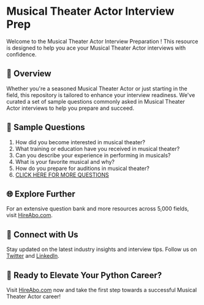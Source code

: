 # Musical Theater Actor Interview Prep

Welcome to the Musical Theater Actor Interview Preparation ! This resource is designed to help you ace your Musical Theater Actor interviews with confidence.

## 🚀 Overview

Whether you're a seasoned Musical Theater Actor or just starting in the field, this repository is tailored to enhance your interview readiness. We've curated a set of sample questions commonly asked in Musical Theater Actor interviews to help you prepare and succeed.

## 📝 Sample Questions

1. How did you become interested in musical theater?
2. What training or education have you received in musical theater?
3. Can you describe your experience in performing in musicals?
4. What is your favorite musical and why?
5. How do you prepare for auditions in musical theater?
6. [CLICK HERE FOR MORE QUESTIONS](https://hireabo.com/job/16_3_10/Musical%20Theater%20Actor)

## 🌐 Explore Further

For an extensive question bank and more resources across 5,000 fields, visit [HireAbo.com](https://www.hireabo.com).

## 📱 Connect with Us

Stay updated on the latest industry insights and interview tips. Follow us on [Twitter](https://twitter.com/hireabo) and [LinkedIn](https://www.linkedin.com/in/hire-abo-3609972a8/).

## 🚀 Ready to Elevate Your Python Career?

Visit [HireAbo.com](https://www.hireabo.com) now and take the first step towards a successful Musical Theater Actor career!